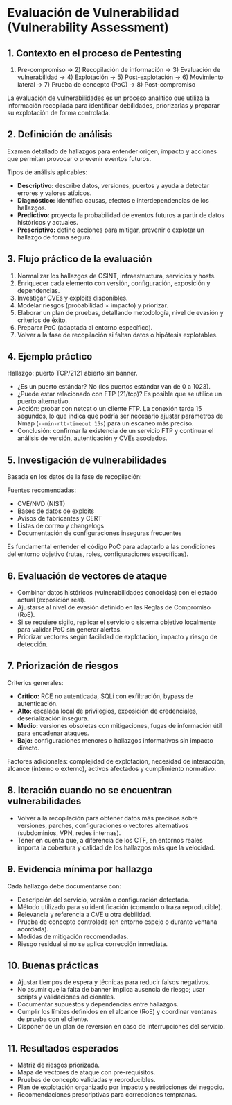 # Evaluación de Vulnerabilidad (Vulnerability Assessment)

## 1. Contexto en el proceso de Pentesting
1) Pre-compromiso → 2) Recopilación de información → 3) Evaluación de vulnerabilidad → 4) Explotación → 5) Post-explotación → 6) Movimiento lateral → 7) Prueba de concepto (PoC) → 8) Post-compromiso

La evaluación de vulnerabilidades es un proceso analítico que utiliza la información recopilada para identificar debilidades, priorizarlas y preparar su explotación de forma controlada.

## 2. Definición de análisis
Examen detallado de hallazgos para entender origen, impacto y acciones que permitan provocar o prevenir eventos futuros.

Tipos de análisis aplicables:
- **Descriptivo:** describe datos, versiones, puertos y ayuda a detectar errores y valores atípicos.
- **Diagnóstico:** identifica causas, efectos e interdependencias de los hallazgos.
- **Predictivo:** proyecta la probabilidad de eventos futuros a partir de datos históricos y actuales.
- **Prescriptivo:** define acciones para mitigar, prevenir o explotar un hallazgo de forma segura.

## 3. Flujo práctico de la evaluación
1. Normalizar los hallazgos de OSINT, infraestructura, servicios y hosts.
2. Enriquecer cada elemento con versión, configuración, exposición y dependencias.
3. Investigar CVEs y exploits disponibles.
4. Modelar riesgos (probabilidad × impacto) y priorizar.
5. Elaborar un plan de pruebas, detallando metodología, nivel de evasión y criterios de éxito.
6. Preparar PoC (adaptada al entorno específico).
7. Volver a la fase de recopilación si faltan datos o hipótesis explotables.

## 4. Ejemplo práctico
Hallazgo: puerto TCP/2121 abierto sin banner.

- ¿Es un puerto estándar? No (los puertos estándar van de 0 a 1023).
- ¿Puede estar relacionado con FTP (21/tcp)? Es posible que se utilice un puerto alternativo.
- Acción: probar con netcat o un cliente FTP. La conexión tarda 15 segundos, lo que indica que podría ser necesario ajustar parámetros de Nmap (`--min-rtt-timeout 15s`) para un escaneo más preciso.
- Conclusión: confirmar la existencia de un servicio FTP y continuar el análisis de versión, autenticación y CVEs asociados.

## 5. Investigación de vulnerabilidades
Basada en los datos de la fase de recopilación:

Fuentes recomendadas:
- CVE/NVD (NIST)
- Bases de datos de exploits
- Avisos de fabricantes y CERT
- Listas de correo y changelogs
- Documentación de configuraciones inseguras frecuentes

Es fundamental entender el código PoC para adaptarlo a las condiciones del entorno objetivo (rutas, roles, configuraciones específicas).

## 6. Evaluación de vectores de ataque
- Combinar datos históricos (vulnerabilidades conocidas) con el estado actual (exposición real).
- Ajustarse al nivel de evasión definido en las Reglas de Compromiso (RoE).  
- Si se requiere sigilo, replicar el servicio o sistema objetivo localmente para validar PoC sin generar alertas.
- Priorizar vectores según facilidad de explotación, impacto y riesgo de detección.

## 7. Priorización de riesgos
Criterios generales:

- **Crítico:** RCE no autenticada, SQLi con exfiltración, bypass de autenticación.
- **Alto:** escalada local de privilegios, exposición de credenciales, deserialización insegura.
- **Medio:** versiones obsoletas con mitigaciones, fugas de información útil para encadenar ataques.
- **Bajo:** configuraciones menores o hallazgos informativos sin impacto directo.

Factores adicionales: complejidad de explotación, necesidad de interacción, alcance (interno o externo), activos afectados y cumplimiento normativo.

## 8. Iteración cuando no se encuentran vulnerabilidades
- Volver a la recopilación para obtener datos más precisos sobre versiones, parches, configuraciones o vectores alternativos (subdominios, VPN, redes internas).
- Tener en cuenta que, a diferencia de los CTF, en entornos reales importa la cobertura y calidad de los hallazgos más que la velocidad.

## 9. Evidencia mínima por hallazgo
Cada hallazgo debe documentarse con:
- Descripción del servicio, versión o configuración detectada.
- Método utilizado para su identificación (comando o traza reproducible).
- Relevancia y referencia a CVE u otra debilidad.
- Prueba de concepto controlada (en entorno espejo o durante ventana acordada).
- Medidas de mitigación recomendadas.
- Riesgo residual si no se aplica corrección inmediata.

## 10. Buenas prácticas
- Ajustar tiempos de espera y técnicas para reducir falsos negativos.
- No asumir que la falta de banner implica ausencia de riesgo; usar scripts y validaciones adicionales.
- Documentar supuestos y dependencias entre hallazgos.
- Cumplir los límites definidos en el alcance (RoE) y coordinar ventanas de prueba con el cliente.
- Disponer de un plan de reversión en caso de interrupciones del servicio.

## 11. Resultados esperados
- Matriz de riesgos priorizada.
- Mapa de vectores de ataque con pre-requisitos.
- Pruebas de concepto validadas y reproducibles.
- Plan de explotación organizado por impacto y restricciones del negocio.
- Recomendaciones prescriptivas para correcciones tempranas.
